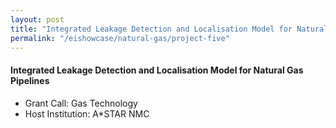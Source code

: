 ```yaml
---
layout: post
title: "Integrated Leakage Detection and Localisation Model for Natural Gas Pipelines"
permalink: "/eishowcase/natural-gas/project-five"
---
```

#### Integrated Leakage Detection and Localisation Model for Natural Gas Pipelines
* Grant Call: Gas Technology
* Host Institution: A*STAR NMC